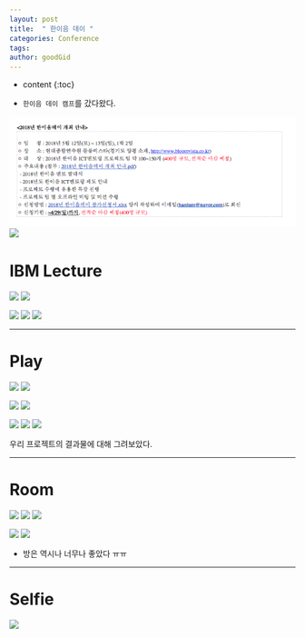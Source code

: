 ```yaml
---
layout: post
title:  " 한이음 데이 "
categories: Conference
tags: 
author: goodGid
---
```

* content
{:toc}


* `한이음 데이 캠프`를 갔다왔다.



![](/assets/img/posts/han_day_1.png)
![](/assets/img/posts/han_day_2.png)



# IBM Lecture



![](/assets/img/posts/han_day_ibm_1.png)
![](/assets/img/posts/han_day_ibm_2.png)





![](/assets/img/posts/han_day_ibm_3.png)
![](/assets/img/posts/han_day_ibm_4.png)
![](/assets/img/posts/han_day_ibm_5.png)




---

# Play 


![](/assets/img/posts/han_day_play_1.png)
![](/assets/img/posts/han_day_play_2.png)





![](/assets/img/posts/han_day_play_3.png)
![](/assets/img/posts/han_day_play_4.png)




![](/assets/img/posts/han_day_play_5.png)
![](/assets/img/posts/han_day_play_6.png)
![](/assets/img/posts/han_day_play_7.png)




우리 프로젝트의 결과물에 대해 그려보았다.

---

# Room


![](/assets/img/posts/han_day_room_1.png)
![](/assets/img/posts/han_day_room_2.png)
![](/assets/img/posts/han_day_room_3.png)





![](/assets/img/posts/han_day_room_4.png)
![](/assets/img/posts/han_day_room_5.png)



* 방은 역시나 너무나 좋았다 ㅠㅠ 


---

# Selfie


![](/assets/img/posts/han_day_sefie.png)

